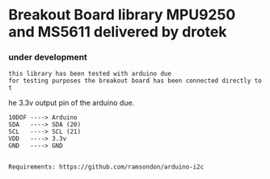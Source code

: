 # Breakout Board library MPU9250 and MS5611 delivered by drotek
### under development


	this library has been tested with arduino due
	for testing purposes the breakout board has been connected directly to t
he 3.3v output pin of the arduino due.

	10DOF ----> Arduino
	SDA   ----> SDA (20)
	SCL   ----> SCL (21)
	VDD   ----> 3.3v
	GND   ----> GND


	Requirements: https://github.com/ramsondon/arduino-i2c
